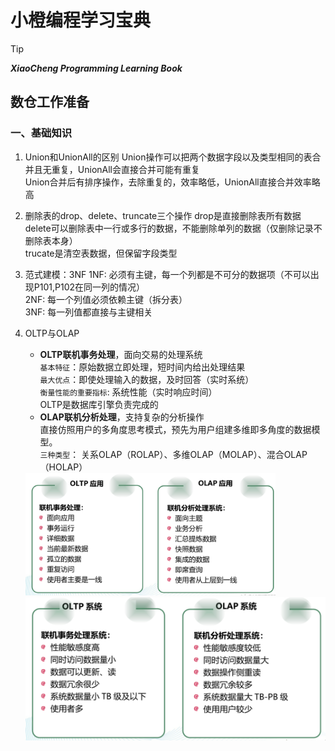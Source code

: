 # 小橙编程学习宝典  

> [!tip]
> ***XiaoCheng Programming Learning Book***
>

## 数仓工作准备

### 一、基础知识

1. Union和UnionAll的区别
    Union操作可以把两个数据字段以及类型相同的表合并且无重复，UnionAll会直接合并可能有重复  
    Union合并后有排序操作，去除重复的，效率略低，UnionAll直接合并效率略高

2. 删除表的drop、delete、truncate三个操作
    drop是直接删除表所有数据  
    delete可以删除表中一行或多行的数据，不能删除单列的数据（仅删除记录不删除表本身）  
    trucate是清空表数据，但保留字段类型  

3. 范式建模：3NF
    1NF: 必须有主键，每一个列都是不可分的数据项（不可以出现P101,P102在同一列的情况）  
    2NF: 每一个列值必须依赖主键（拆分表）  
    3NF: 每一列值都直接与主键相关  

4. OLTP与OLAP
    - **OLTP联机事务处理**，面向交易的处理系统  
    `基本特征`：原始数据立即处理，短时间内给出处理结果  
    `最大优点`：即使处理输入的数据，及时回答（实时系统）  
    `衡量性能的重要指标`: 系统性能（实时响应时间）  
    OLTP是数据库引擎负责完成的
    - **OLAP联机分析处理**，支持复杂的分析操作  
    直接仿照用户的多角度思考模式，预先为用户组建多维即多角度的数据模型。  
    `三种类型`： 关系OLAP（ROLAP）、多维OLAP（MOLAP）、混合OLAP（HOLAP）  

    <img src="images/OLAP应用.png"  width="400">
    <img src="images/Bigdata系统.png" >

